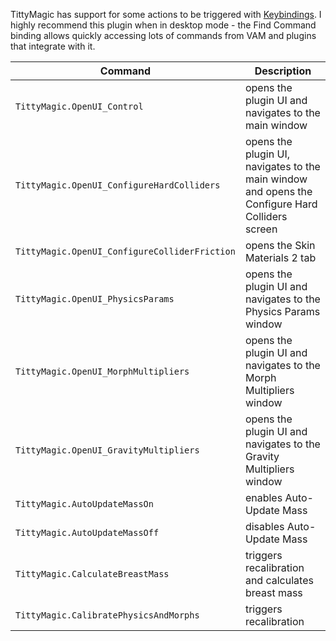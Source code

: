 TittyMagic has support for some actions to be triggered with [Keybindings](https://hub.virtamate.com/resources/keybindings.4400/). I highly recommend this plugin when in desktop mode - the Find Command binding allows quickly accessing lots of commands from VAM and plugins that integrate with it.

| Command | Description |
| --- | --- |
| `TittyMagic.OpenUI_Control` | opens the plugin UI and navigates to the main window |
| `TittyMagic.OpenUI_ConfigureHardColliders` | opens the plugin UI, navigates to the main window and opens the Configure Hard Colliders screen |
| `TittyMagic.OpenUI_ConfigureColliderFriction` | opens the Skin Materials 2 tab |
| `TittyMagic.OpenUI_PhysicsParams` | opens the plugin UI and navigates to the Physics Params window |
| `TittyMagic.OpenUI_MorphMultipliers` | opens the plugin UI and navigates to the Morph Multipliers window |
| `TittyMagic.OpenUI_GravityMultipliers` | opens the plugin UI and navigates to the Gravity Multipliers window |
| `TittyMagic.AutoUpdateMassOn` | enables Auto-Update Mass |
| `TittyMagic.AutoUpdateMassOff` | disables Auto-Update Mass |
| `TittyMagic.CalculateBreastMass` | triggers recalibration and calculates breast mass |
| `TittyMagic.CalibratePhysicsAndMorphs` | triggers recalibration |
